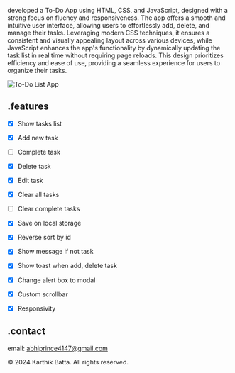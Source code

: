 
developed a To-Do App using HTML, CSS, and JavaScript, designed with a strong focus on fluency and responsiveness. The app offers a smooth and intuitive user interface, allowing users to effortlessly add, delete, and manage their tasks. Leveraging modern CSS techniques, it ensures a consistent and visually appealing layout across various devices, while JavaScript enhances the app's functionality by dynamically updating the task list in real time without requiring page reloads. This design prioritizes efficiency and ease of use, providing a seamless experience for users to organize their tasks.

![To-Do List App](https://drive.google.com/file/d/1jB-F0FIBksMgNVs8taKYmWTKAQ9NtsUz/view?usp=sharing)
## .features
- [x] Show tasks list
- [x] Add new task
- [ ] Complete task
- [x] Delete task
- [x] Edit task
- [x] Clear all tasks
- [ ] Clear complete tasks
- [x] Save on local storage
- [x] Reverse sort by id
- [x] Show message if not task
- [x] Show toast when add, delete task
- [x] Change alert box to modal
- [x] Custom scrollbar
- [x] Responsivity


## .contact
email: abhiprince4147@gmail.com

© 2024 Karthik Batta. All rights reserved.